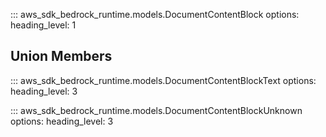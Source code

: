 ::: aws_sdk_bedrock_runtime.models.DocumentContentBlock
    options:
        heading_level: 1

## Union Members

::: aws_sdk_bedrock_runtime.models.DocumentContentBlockText
    options:
        heading_level: 3

::: aws_sdk_bedrock_runtime.models.DocumentContentBlockUnknown
    options:
        heading_level: 3
